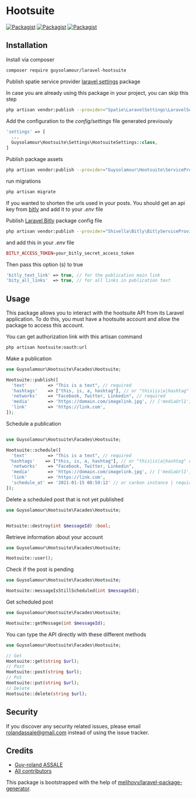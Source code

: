 # Hootsuite

[![Packagist](https://img.shields.io/packagist/v/guysolamour/laravel-hootsuite.svg)](https://packagist.org/packages/guysolamour/laravel-hootsuite)
[![Packagist](https://poser.pugx.org/guysolamour/laravel-hootsuite/d/total.svg)](https://packagist.org/packages/guysolamour/laravel-hootsuite)
[![Packagist](https://img.shields.io/packagist/l/guysolamour/laravel-hootsuite.svg)](https://packagist.org/packages/guysolamour/laravel-hootsuite)


## Installation

Install via composer

```bash
composer require guysolamour/laravel-hootsuite
```


Publish spatie service provider [laravel settings](https://github.com/spatie/laravel-settings) package

In case you are already using this package in your project, you can skip this step

```bash
php artisan vendor:publish --provider="Spatie\LaravelSettings\LaravelSettingsServiceProvider"
```

Add the configuration to the *config/settings* file generated previously

```php
'settings' => [
  ...
  Guysolamour\Hootsuite\Settings\HootsuiteSettings::class,
]
```

Publish package assets

```bash
php artisan vendor:publish --provider="Guysolamour\Hootsuite\ServiceProvider"
```

run migrations

```bash
php artisan migrate
```

If you wanted to shorten the urls used in your posts. You should get an api key from [bitly](https://dev.bitly.com) and add it to your *.env* file

Publish [Laravel Bitly](https://github.com/Shivella/laravel-bitly) package config file

```bash
php artisan vendor:publish --provider="Shivella\Bitly\BitlyServiceProvider"
```

and add this in your *.env* file

```php
BITLY_ACCESS_TOKEN=your_bitly_secret_access_token
```

Then pass this option (s) to true

```php
'bitly_text_link' => true, // for the publication main link
'bity_all_links'  => true, // for all links in publication text
```

## Usage

This package allows you to interact with the hootsuite API from its Laravel application. To do this, you must have a hootsuite account and allow the package to access this account.

You can  get authorization link with this artisan command

```bash
php artisan hootsuite:oauth:url
```

Make a publication

```php
use Guysolamour\Hootsuite\Facades\Hootsuite;

Hootsuite::publish([
  'text'        => "This is a text", // required
  'hashtags'    => ["this, is, a, hashtag"], // or "this|is|a|hashtag" or ['this', 'is', 'a', 'hashtag'] or "this,is,a,hashtag"
  'networks'    => "Facebook, Twitter, Linkedin", // required
  'media'       => 'https://domain.com/imagelink.jpg', // ['mediaUrl1', 'mediaUrl2']
  'link'        => 'https://link.com',
]);
```

Schedule a publication

```php

use Guysolamour\Hootsuite\Facades\Hootsuite;

Hootsuite::schedule([
  'text'        => "This is a text", // required
 'hashtags'    => ["this, is, a, hashtag"], // or "this|is|a|hashtag" or ['this', 'is', 'a', 'hashtag'] or "this,is,a,hashtag"
  'networks'    => "Facebook, Twitter, Linkedin",
  'media'       => 'https://domain.com/imagelink.jpg', // ['mediaUrl1', 'mediaUrl2']
  'link'        => 'https://link.com',
  'schedule_at' => '2021-01-15 08:59:12' // or carbon instance | required when schedule
]);
```

Delete a scheduled post that is not yet published

```php
use Guysolamour\Hootsuite\Facades\Hootsuite;


Hotsuite::destroy(int $messageId) :bool;
```

Retrieve information about your account

```php
use Guysolamour\Hootsuite\Facades\Hootsuite;

Hootsuite::user();
```

Check if the post is pending

```php
use Guysolamour\Hootsuite\Facades\Hootsuite;

Hootsuite::messageIsStillScheduled(int $messageId);
```

Get scheduled post

```php
use Guysolamour\Hootsuite\Facades\Hootsuite;

Hootsuite::getMessage(int $messageId);
```

You can type the API directly with these different methods

```php
use Guysolamour\Hootsuite\Facades\Hootsuite;

// Get
Hootsuite::get(string $url);
// Post
Hootsuite::post(string $url);
// Put
Hootsuite::put(string $url);
// Delete
Hootsuite::delete(string $url);
```

## Security

If you discover any security related issues, please email rolandassale@gmail.com
instead of using the issue tracker.

## Credits

- [Guy-roland ASSALE](https://github.com/guysolamour)
- [All contributors](https://github.com/guysolamour/hootsuite/graphs/contributors)

This package is bootstrapped with the help of
[melihovv/laravel-package-generator](https://github.com/melihovv/laravel-package-generator).
